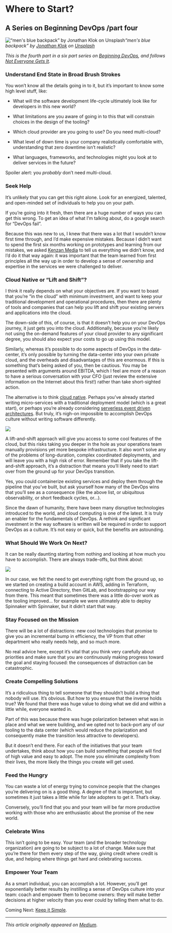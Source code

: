 <!-- Origin: https://medium.com/@alexwking/beginning-devops-705d93609509 -->
<!-- Title: Where to Start? -->


# Where to Start?

## A Series on Beginning DevOps /part four

![“men's blue backpack” by [Jonathan Klok](https://unsplash.com/@mostly_brave?utm_source=medium&utm_medium=referral) on [Unsplash](https://unsplash.com?utm_source=medium&utm_medium=referral)](https://cdn-images-1.medium.com/max/11232/0*HtqEO92KUQdlsJGz)*“men's blue backpack” by [Jonathan Klok](https://unsplash.com/@mostly_brave?utm_source=medium&utm_medium=referral) on [Unsplash](https://unsplash.com?utm_source=medium&utm_medium=referral)*

*This is the fourth part in a six part series on [Beginning DevOps](/blog/Starting_Our_Journey.html), and follows [Not Everyone Gets It](/blog/Not_Everyone_Gets_It.html).*

### Understand End State in Broad Brush Strokes

You won’t know all the details going in to it, but it’s important to know some high level stuff, like:

* What will the software development life-cycle ultimately look like for developers in this new world?

* What limitations are you aware of going in to this that will constrain choices in the design of the tooling?

* Which cloud provider are you going to use? Do you need multi-cloud?

* What level of down time is your company realistically comfortable with, understanding that zero downtime isn’t realistic?

* What languages, frameworks, and technologies might you look at to deliver services in the future?

Spoiler alert: you *probably* don’t need multi-cloud.

### Seek Help

It’s unlikely that you can get this right alone. Look for an energized, talented, and open-minded set of individuals to help you on your path.

If you’re going into it fresh, then there are a huge number of ways you can get this wrong. To get an idea of what I’m talking about, do a google search for “DevOps fail”.

Because this was new to us, I knew that there was a lot that I wouldn’t know first time through, and I’d make expensive mistakes. Because I didn’t want to spend the first six months working on prototypes and learning from our mistakes, we asked [Kenzan Media](https://kenzan.com) to tell us everything we didn’t know, and I’d do it that way again: it was important that the team learned from first principles all the way up in order to develop a sense of ownership and expertise in the services we were challenged to deliver.

### Cloud Native or “Lift and Shift”?

I think it really depends on what your objectives are. If you want to boast that you’re “in the cloud” with minimum investment, and want to keep your traditional development and operational procedures, then there are plenty of tools and companies that can help you lift and shift your existing servers and applications into the cloud.

The down-side of this, of course, is that it doesn’t help you on your DevOps journey, it just gets you into the cloud. Additionally, because you’re likely not using the on-demand features of your cloud provider to any significant degree, you should also expect your costs to go up using this model.

Similarly, whereas it’s possible to do some aspects of DevOps in the data-center, it’s only possible by turning the data-center into your own private cloud, and the overheads and disadvantages of this are enormous. If this is something that’s being asked of you, then be cautious. You may be presented with arguments around EBITDA, which I feel are more of a reason to have a serious conversation with your CFO (just review the extensive information on the Internet about this first!) rather than take short-sighted action.

The alternative is to think [cloud native](https://stackify.com/cloud-native/). Perhaps you’ve already started writing micro-services with a traditional deployment model (which is a great start), or perhaps you’re already considering [serverless event driven architectures](https://medium.com/@cuelogicTech/event-driven-serverless-architecture-using-aws-lambda-6aef8d52ba80). But truly, it’s nigh-on impossible to accomplish DevOps culture without writing software differently.

![](https://cdn-images-1.medium.com/max/2000/1*puN10PZJuGfFNNxh3OgvqQ.gif)

A lift-and-shift approach will give you access to some cool features of the cloud, but this risks taking you deeper in the hole as your operations team manually provisions yet more bespoke infrastructure. It also won’t solve any of the problems of long-duration, complex coordinated deployments, and will leave you with a high risk of error. Remember that if you take the lift-and-shift approach, it’s a distraction that means you’ll likely need to start over from the ground up for your DevOps transition.

Yes, you could containerize existing services and deploy them through the pipeline that you’ve built, but ask yourself how many of the DevOps wins that you’ll see as a consequence (like the above list, or ubiquitous observability, or short feedback cycles, or…).

Since the dawn of humanity, there have been many disruptive technologies introduced to the world, and cloud computing is one of the latest. It is truly an enabler for the fundamentals of DevOps. A rethink and significant investment in the way software is written will be required in order to support DevOps as a culture. It’s not easy or quick, but the benefits are astounding.

### What Should We Work On Next?

It can be really daunting starting from nothing and looking at how much you have to accomplish. There are always trade-offs, but think about:

![](https://cdn-images-1.medium.com/max/2728/1*zYNolL4xW7QgRMGeuprNnQ.png)

In our case, we felt the need to get everything right from the ground up, so we started on creating a build account in AWS, adding in Terraform, connecting to Active Directory, then GitLab, and bootstrapping our way from there. This meant that sometimes there was a little do-over work as the tooling improved… for example we were ultimately able to deploy Spinnaker with Spinnaker, but it didn’t start that way.

### Stay Focused on the Mission

There will be a lot of distractions: new cool technologies that promise to give you an incremental bump in efficiency, the VP from that other department who really needs help, and so much more.

No real advice here, except it’s vital that you think very carefully about priorities and make sure that you are continuously making progress toward the goal and staying focused: the consequences of distraction can be catastrophic.

### Create Compelling Solutions

It’s a ridiculous thing to tell someone that they shouldn’t build a thing that nobody will use. It’s obvious. But how to you ensure that the inverse holds true? We found that there was huge value to doing what we did and within a little while, everyone wanted in.

Part of this was because there was huge polarization between what was in place and what we were building, and we opted not to back-port any of our tooling to the data center (which would reduce the polarization and consequently make the transition less attractive to developers).

But it doesn’t end there. For each of the initiatives that your team undertakes, think about how you can build something that people will find of high value and easy to adopt. The more you eliminate complexity from their lives, the more likely the things you create will get used.

### Feed the Hungry

You can waste a lot of energy trying to convince people that the changes you’re delivering on is a good thing. A degree of that is important, but sometimes it just takes a little while for late adopters to get it. That’s okay.

Conversely, you’ll find that you and your team will be far more productive working with those who are enthusiastic about the promise of the new world.

### Celebrate Wins

This isn’t going to be easy. Your team (and the broader technology organization) are going to be subject to a lot of change. Make sure that you’re there for them every step of the way, giving credit where credit is due, and helping where things get hard and celebrating success.

### Empower Your Team

As a smart individual, you can accomplish a lot. However, you’ll get exponentially better results by instilling a sense of DevOps culture into your team: coach and empower them to become owners: they will make better decisions at higher velocity than you ever could by telling them what to do.

Coming Next: [Keep it Simple](/blog/Keep_it_Simple.html).

___

_This article originally appeared on [Medium](https://medium.com/@alexwking/beginning-devops-705d93609509)._

